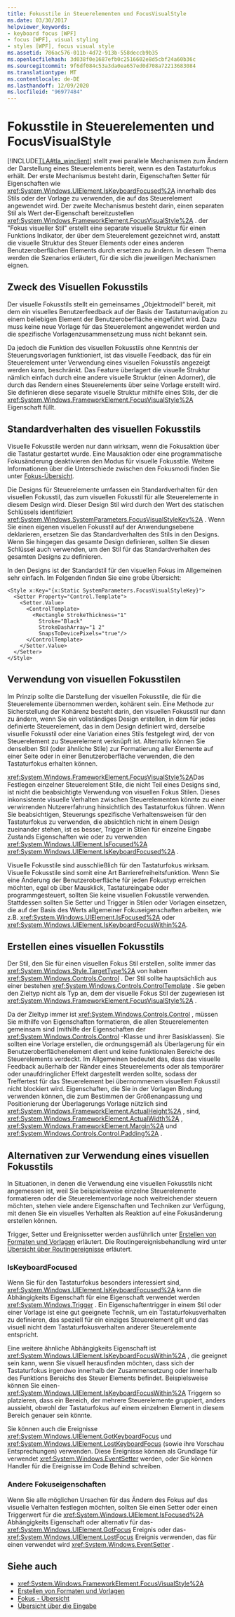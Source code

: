 ```yaml
---
title: Fokusstile in Steuerelementen und FocusVisualStyle
ms.date: 03/30/2017
helpviewer_keywords:
- keyboard focus [WPF]
- focus [WPF], visual styling
- styles [WPF], focus visual style
ms.assetid: 786ac576-011b-4d72-913b-558deccb9b35
ms.openlocfilehash: 3d038f0e1687efb0c2516602e8d5cbf24a60b36c
ms.sourcegitcommit: 9f6df084c53a3da0ea657ed0d708a72213683084
ms.translationtype: MT
ms.contentlocale: de-DE
ms.lasthandoff: 12/09/2020
ms.locfileid: "96977484"
---
```

# <a name="styling-for-focus-in-controls-and-focusvisualstyle"></a>Fokusstile in Steuerelementen und FocusVisualStyle
[!INCLUDE[TLA#tla_winclient](../../../includes/tlasharptla-winclient-md.md)] stellt zwei parallele Mechanismen zum Ändern der Darstellung eines Steuerelements bereit, wenn es den Tastaturfokus erhält. Der erste Mechanismus besteht darin, Eigenschaften Setter für Eigenschaften wie <xref:System.Windows.UIElement.IsKeyboardFocused%2A> innerhalb des Stils oder der Vorlage zu verwenden, die auf das Steuerelement angewendet wird. Der zweite Mechanismus besteht darin, einen separaten Stil als Wert der-Eigenschaft bereitzustellen <xref:System.Windows.FrameworkElement.FocusVisualStyle%2A> . der "Fokus visueller Stil" erstellt eine separate visuelle Struktur für einen Funktions Indikator, der über dem Steuerelement gezeichnet wird, anstatt die visuelle Struktur des Steuer Elements oder eines anderen Benutzeroberflächen Elements durch ersetzen zu ändern. In diesem Thema werden die Szenarios erläutert, für die sich die jeweiligen Mechanismen eignen.  

<a name="Purpose"></a>
## <a name="the-purpose-of-focus-visual-style"></a>Zweck des Visuellen Fokusstils  
 Der visuelle Fokusstils stellt ein gemeinsames „Objektmodell“ bereit, mit dem ein visuelles Benutzerfeedback auf der Basis der Tastaturnavigation zu einem beliebigen Element der Benutzeroberfläche eingeführt wird. Dazu muss keine neue Vorlage für das Steuerelement angewendet werden und die spezifische Vorlagenzusammensetzung muss nicht bekannt sein.  
  
 Da jedoch die Funktion des visuellen Fokusstils ohne Kenntnis der Steuerungsvorlagen funktioniert, ist das visuelle Feedback, das für ein Steuerelement unter Verwendung eines visuellen Fokusstils angezeigt werden kann, beschränkt. Das Feature überlagert die visuelle Struktur nämlich einfach durch eine andere visuelle Struktur (einen Adorner), die durch das Rendern eines Steuerelements über seine Vorlage erstellt wird. Sie definieren diese separate visuelle Struktur mithilfe eines Stils, der die <xref:System.Windows.FrameworkElement.FocusVisualStyle%2A> Eigenschaft füllt.  
  
<a name="Default"></a>
## <a name="default-focus-visual-style-behavior"></a>Standardverhalten des visuellen Fokusstils  
 Visuelle Fokusstile werden nur dann wirksam, wenn die Fokusaktion über die Tastatur gestartet wurde. Eine Mausaktion oder eine programmatische Fokusänderung deaktivieren den Modus für visuelle Fokusstile. Weitere Informationen über die Unterschiede zwischen den Fokusmodi finden Sie unter [Fokus-Übersicht](focus-overview.md).  
  
 Die Designs für Steuerelemente umfassen ein Standardverhalten für den visuellen Fokusstil, das zum visuellen Fokusstil für alle Steuerelemente in diesem Design wird. Dieser Design Stil wird durch den Wert des statischen Schlüssels identifiziert <xref:System.Windows.SystemParameters.FocusVisualStyleKey%2A> . Wenn Sie einen eigenen visuellen Fokusstil auf der Anwendungsebene deklarieren, ersetzen Sie das Standardverhalten des Stils in den Designs. Wenn Sie hingegen das gesamte Design definieren, sollten Sie diesen Schlüssel auch verwenden, um den Stil für das Standardverhalten des gesamten Designs zu definieren.  
  
 In den Designs ist der Standardstil für den visuellen Fokus im Allgemeinen sehr einfach. Im Folgenden finden Sie eine grobe Übersicht:  
  
```xaml  
<Style x:Key="{x:Static SystemParameters.FocusVisualStyleKey}">  
  <Setter Property="Control.Template">  
    <Setter.Value>  
      <ControlTemplate>  
        <Rectangle StrokeThickness="1"  
          Stroke="Black"  
          StrokeDashArray="1 2"  
          SnapsToDevicePixels="true"/>  
      </ControlTemplate>  
    </Setter.Value>  
  </Setter>  
</Style>  
```  
  
<a name="When"></a>
## <a name="when-to-use-focus-visual-styles"></a>Verwendung von visuellen Fokusstilen  
 Im Prinzip sollte die Darstellung der visuellen Fokusstile, die für die Steuerelemente übernommen werden, kohärent sein. Eine Methode zur Sicherstellung der Kohärenz besteht darin, den visuellen Fokusstil nur dann zu ändern, wenn Sie ein vollständiges Design erstellen, in dem für jedes definierte Steuerelement, das in dem Design definiert wird, derselbe visuelle Fokusstil oder eine Variation eines Stils festgelegt wird, der von Steuerelement zu Steuerelement verknüpft ist. Alternativ können Sie denselben Stil (oder ähnliche Stile) zur Formatierung aller Elemente auf einer Seite oder in einer Benutzeroberfläche verwenden, die den Tastaturfokus erhalten können.  
  
 <xref:System.Windows.FrameworkElement.FocusVisualStyle%2A>Das Festlegen einzelner Steuerelement Stile, die nicht Teil eines Designs sind, ist nicht die beabsichtigte Verwendung von visuellen Fokus Stilen. Dieses inkonsistente visuelle Verhalten zwischen Steuerelementen könnte zu einer verwirrenden Nutzererfahrung hinsichtlich des Tastaturfokus führen. Wenn Sie beabsichtigen, Steuerungs spezifische Verhaltensweisen für den Tastaturfokus zu verwenden, die absichtlich nicht in einem Design zueinander stehen, ist es besser, Trigger in Stilen für einzelne Eingabe Zustands Eigenschaften wie oder zu verwenden <xref:System.Windows.UIElement.IsFocused%2A> <xref:System.Windows.UIElement.IsKeyboardFocused%2A> .  
  
 Visuelle Fokusstile sind ausschließlich für den Tastaturfokus wirksam. Visuelle Fokusstile sind somit eine Art Barrierefreiheitsfunktion. Wenn Sie eine Änderung der Benutzeroberfläche für jeden Fokustyp erreichen möchten, egal ob über Mausklick, Tastatureingabe oder programmgesteuert, sollten Sie keine visuellen Fokusstile verwenden. Stattdessen sollten Sie Setter und Trigger in Stilen oder Vorlagen einsetzen, die auf der Basis des Werts allgemeiner Fokuseigenschaften arbeiten, wie z.B. <xref:System.Windows.UIElement.IsFocused%2A> oder <xref:System.Windows.UIElement.IsKeyboardFocusWithin%2A>.  
  
<a name="How"></a>
## <a name="how-to-create-a-focus-visual-style"></a>Erstellen eines visuellen Fokusstils  
 Der Stil, den Sie für einen visuellen Fokus Stil erstellen, sollte immer das <xref:System.Windows.Style.TargetType%2A> von haben <xref:System.Windows.Controls.Control> . Der Stil sollte hauptsächlich aus einer bestehen <xref:System.Windows.Controls.ControlTemplate> . Sie geben den Zieltyp nicht als Typ an, dem der visuelle Fokus Stil der zugewiesen ist <xref:System.Windows.FrameworkElement.FocusVisualStyle%2A> .  
  
 Da der Zieltyp immer ist <xref:System.Windows.Controls.Control> , müssen Sie mithilfe von Eigenschaften formatieren, die allen Steuerelementen gemeinsam sind (mithilfe der Eigenschaften der <xref:System.Windows.Controls.Control> -Klasse und ihrer Basisklassen). Sie sollten eine Vorlage erstellen, die ordnungsgemäß als Überlagerung für ein Benutzeroberflächenelement dient und keine funktionalen Bereiche des Steuerelements verdeckt. Im Allgemeinen bedeutet das, dass das visuelle Feedback außerhalb der Ränder eines Steuerelements oder als temporärer oder unaufdringlicher Effekt dargestellt werden sollte, sodass der Treffertest für das Steuerelement bei übernommenem visuellem Fokusstil nicht blockiert wird. Eigenschaften, die Sie in der Vorlagen Bindung verwenden können, die zum Bestimmen der Größenanpassung und Positionierung der Überlagerungs Vorlage nützlich sind <xref:System.Windows.FrameworkElement.ActualHeight%2A> , sind, <xref:System.Windows.FrameworkElement.ActualWidth%2A> , <xref:System.Windows.FrameworkElement.Margin%2A> und <xref:System.Windows.Controls.Control.Padding%2A> .  
  
<a name="Alternatives"></a>
## <a name="alternatives-to-using-a-focus-visual-style"></a>Alternativen zur Verwendung eines visuellen Fokusstils  
 In Situationen, in denen die Verwendung eine visuellen Fokusstils nicht angemessen ist, weil Sie beispielsweise einzelne Steuerelemente formatieren oder die Steuerelementvorlage noch weitreichender steuern möchten, stehen viele andere Eigenschaften und Techniken zur Verfügung, mit denen Sie ein visuelles Verhalten als Reaktion auf eine Fokusänderung erstellen können.  
  
 Trigger, Setter und Ereignissetter werden ausführlich unter [Erstellen von Formaten und Vorlagen](/dotnet/desktop-wpf/fundamentals/styles-templates-overview) erläutert. Die Routingereignisbehandlung wird unter [Übersicht über Routingereignisse](routed-events-overview.md) erläutert.  
  
### <a name="iskeyboardfocused"></a>IsKeyboardFocused  
 Wenn Sie für den Tastaturfokus besonders interessiert sind, <xref:System.Windows.UIElement.IsKeyboardFocused%2A> kann die Abhängigkeits Eigenschaft für eine Eigenschaft verwendet werden <xref:System.Windows.Trigger> . Ein Eigenschaftentrigger in einem Stil oder einer Vorlage ist eine gut geeignete Technik, um ein Tastaturfokusverhalten zu definieren, das speziell für ein einziges Steuerelement gilt und das visuell nicht dem Tastaturfokusverhalten anderer Steuerelemente entspricht.  
  
 Eine weitere ähnliche Abhängigkeits Eigenschaft ist <xref:System.Windows.UIElement.IsKeyboardFocusWithin%2A> , die geeignet sein kann, wenn Sie visuell herausfinden möchten, dass sich der Tastaturfokus irgendwo innerhalb der Zusammensetzung oder innerhalb des Funktions Bereichs des Steuer Elements befindet. Beispielsweise können Sie einen- <xref:System.Windows.UIElement.IsKeyboardFocusWithin%2A> Triggern so platzieren, dass ein Bereich, der mehrere Steuerelemente gruppiert, anders aussieht, obwohl der Tastaturfokus auf einem einzelnen Element in diesem Bereich genauer sein könnte.  
  
 Sie können auch die Ereignisse <xref:System.Windows.UIElement.GotKeyboardFocus> und <xref:System.Windows.UIElement.LostKeyboardFocus> (sowie ihre Vorschau Entsprechungen) verwenden. Diese Ereignisse können als Grundlage für verwendet <xref:System.Windows.EventSetter> werden, oder Sie können Handler für die Ereignisse im Code Behind schreiben.  
  
### <a name="other-focus-properties"></a>Andere Fokuseigenschaften  
 Wenn Sie alle möglichen Ursachen für das Ändern des Fokus auf das visuelle Verhalten festlegen möchten, sollten Sie einen Setter oder einen Triggerwert für die <xref:System.Windows.UIElement.IsFocused%2A> Abhängigkeits Eigenschaft oder alternativ für das- <xref:System.Windows.UIElement.GotFocus> Ereignis oder das- <xref:System.Windows.UIElement.LostFocus> Ereignis verwenden, das für einen verwendet wird <xref:System.Windows.EventSetter> .  
  
## <a name="see-also"></a>Siehe auch

- <xref:System.Windows.FrameworkElement.FocusVisualStyle%2A>
- [Erstellen von Formaten und Vorlagen](/dotnet/desktop-wpf/fundamentals/styles-templates-overview)
- [Fokus - Übersicht](focus-overview.md)
- [Übersicht über die Eingabe](input-overview.md)
